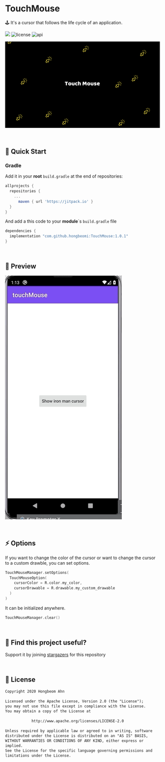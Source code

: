 # TouchMouse

🕹 It's a cursor that follows the life cycle of an application.

[![](https://jitpack.io/v/hongbeomi/TouchMouse.svg)](https://jitpack.io/#hongbeomi/TouchMouse) ![license](https://img.shields.io/github/license/hongbeomi/TouchMouse?color=blue&logo=apache) ![api](https://img.shields.io/badge/API-21%2B-darkgreen.svg?style=flat&logo=android)

![logo](https://github.com/hongbeomi/TouchMouse/blob/main/touch-mouse-logo.png)

<br/>

## 🚀 Quick Start

### Gradle

Add it in your **root** ```build.gradle``` at the end of repositories:

```groovy
allprojects {
  repositories {
    ...
      maven { url 'https://jitpack.io' }
  }
}
```

And add a this code to your **module**`s ```build.gradle``` file

```groovy
dependencies {
  implementation "com.github.hongbeomi:TouchMouse:1.0.1"
}
```



<br/>

## 👀 Preview

![preview](https://github.com/hongbeomi/TouchMouse/blob/main/touch-mouse-sample.gif)

<br/>

## ⚡️ Options

If you want to change the color of the cursor or want to change the cursor to a custom drawble, you can set options.

```kotlin
TouchMouseManager.setOptions(
  TouchMouseOption(
    cursorColor = R.color.my_color,
    cursorDrawable = R.drawable.my_custom_drawable
  )
)
```

It can be initialized anywhere.

```kotlin
TouchMouseManager.clear()
```

<br/>

## 🌟 Find this project useful?

Support it by joining [stargazers](https://github.com/hongbeomi/TouchMouse/stargazers) for this repository

<br/>

## 📝 License

```
Copyright 2020 Hongbeom Ahn

Licensed under the Apache License, Version 2.0 (the "License");
you may not use this file except in compliance with the License.
You may obtain a copy of the License at

			http://www.apache.org/licenses/LICENSE-2.0

Unless required by applicable law or agreed to in writing, software
distributed under the License is distributed on an "AS IS" BASIS,
WITHOUT WARRANTIES OR CONDITIONS OF ANY KIND, either express or implied.
See the License for the specific language governing permissions and
limitations under the License.
```
